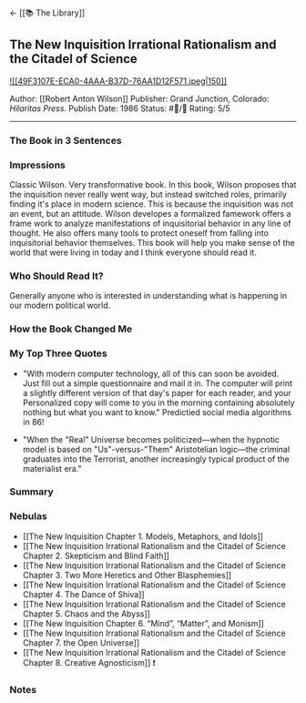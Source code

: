<- [[📚 The Library]]

## The New Inquisition Irrational Rationalism and the Citadel of Science

[ ![[49F3107E-ECA0-4AAA-B37D-76AA1D12F571.jpeg|150]] ](https://www.amazon.com/New-Inquisition-Irrational-Rationalism-Citadel/dp/1734473541/ref=mp_s_a_1_1?crid=14Q4I6Y70QE5B&keywords=the+new+inquisition&qid=1656703532&sprefix=the+new+inqui%2Caps%2C86&sr=8-1#aw-udpv3-customer-reviews_feature_div)

Author: [[Robert Anton Wilson]]
Publisher: Grand Junction, Colorado: _Hilaritas Press_.
Publish Date: 1986
Status: #💫/💫 
Rating: 5/5

___

### The Book in 3 Sentences



### Impressions

Classic Wilson. Very transformative book. In this book, Wilson proposes that the inquisition never really went way, but instead switched roles, primarily finding it's place in modern science. This is because the inquisition was not an event, but an attitude. Wilson developes a formalized famework offers a frame work to analyze manifestations of inquisitorial behavior in any line of thought. He also offers many tools to protect oneself from falling into inquisitorial behavior themselves. This book will help you make sense of the world that were living in today and I think everyone should read it.

### Who Should Read It?

Generally anyone who is interested in understanding what is happening in our modern political world.

### How the Book Changed Me



### My Top Three Quotes

- "With modern computer technology, all of this can soon be avoided. Just fill out a simple questionnaire and mail it in. The computer will print a slightly different version of that day's paper for each reader, and your Personalized copy will come to you in the morning containing absolutely nothing but what you want to know." Predictied social media algorithms in 86!

- "When the "Real" Universe becomes politicized—when the hypnotic model is based on "Us"-versus-"Them" Aristotelian logic—the criminal graduates into the Terrorist, another increasingly typical product of the materialist era."

### Summary



### Nebulas

- [[The New Inquisition Chapter 1. Models, Metaphors, and Idols]]
- [[The New Inquisition Irrational Rationalism and the Citadel of Science Chapter 2. Skepticism and Blind Faith]]
- [[The New Inquisition Irrational Rationalism and the Citadel of Science Chapter 3. Two More Heretics and Other Blasphemies]]
- [[The New Inquisition Irrational Rationalism and the Citadel of Science Chapter 4. The Dance of Shiva]]
- [[The New Inquisition Irrational Rationalism and the Citadel of Science Chapter 5. Chaos and the Abyss]]
- [[The New Inquisition Chapter 6. “Mind”, “Matter”, and Monism]] 
- [[The New Inquisition Irrational Rationalism and the Citadel of Science Chapter 7. the Open Universe]] 
- [[The New Inquisition Irrational Rationalism and the Citadel of Science Chapter 8. Creative Agnosticism]] ❗️
### Notes

